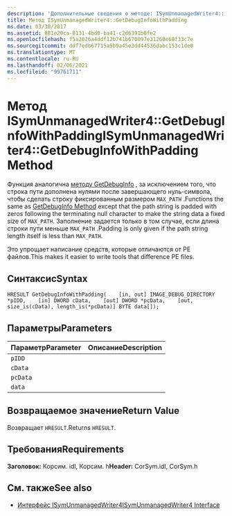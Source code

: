 ```yaml
---
description: 'Дополнительные сведения о методе: ISymUnmanagedWriter4:: GetDebugInfoWithPadding'
title: Метод ISymUnmanagedWriter4::GetDebugInfoWithPadding
ms.date: 03/30/2017
ms.assetid: 881e20ca-8131-4bd0-ba41-c2d6391b0fe2
ms.openlocfilehash: f5a2026a4ddf12b741b670097e31260e68f33c7e
ms.sourcegitcommit: ddf7edb67715a5b9a45e3dd44536dabc153c1de0
ms.translationtype: MT
ms.contentlocale: ru-RU
ms.lasthandoff: 02/06/2021
ms.locfileid: "99761711"
---
```

# <a name="isymunmanagedwriter4getdebuginfowithpadding-method"></a><span data-ttu-id="04bd9-103">Метод ISymUnmanagedWriter4::GetDebugInfoWithPadding</span><span class="sxs-lookup"><span data-stu-id="04bd9-103">ISymUnmanagedWriter4::GetDebugInfoWithPadding Method</span></span>

<span data-ttu-id="04bd9-104">Функция аналогична [методу GetDebugInfo](isymunmanagedwriter-getdebuginfo-method.md) , за исключением того, что строка пути дополнена нулями после завершающего нуль-символа, чтобы сделать строку фиксированным размером `MAX_PATH` .</span><span class="sxs-lookup"><span data-stu-id="04bd9-104">Functions the same as [GetDebugInfo Method](isymunmanagedwriter-getdebuginfo-method.md) except that the path string is padded with zeros following the terminating null character to make the string data a fixed size of `MAX_PATH`.</span></span> <span data-ttu-id="04bd9-105">Заполнение задается только в том случае, если длина строки пути меньше `MAX_PATH` .</span><span class="sxs-lookup"><span data-stu-id="04bd9-105">Padding is only given if the path string length itself is less than `MAX_PATH`.</span></span>  
  
 <span data-ttu-id="04bd9-106">Это упрощает написание средств, которые отличаются от PE файлов.</span><span class="sxs-lookup"><span data-stu-id="04bd9-106">This makes it easier to write tools that difference PE files.</span></span>  
  
## <a name="syntax"></a><span data-ttu-id="04bd9-107">Синтаксис</span><span class="sxs-lookup"><span data-stu-id="04bd9-107">Syntax</span></span>  
  
```idl  
HRESULT GetDebugInfoWithPadding(    [in, out] IMAGE_DEBUG_DIRECTORY *pIDD,    [in] DWORD cData,    [out] DWORD *pcData,    [out, size_is(cData), length_is(*pcData)] BYTE data[]);  
```  
  
## <a name="parameters"></a><span data-ttu-id="04bd9-108">Параметры</span><span class="sxs-lookup"><span data-stu-id="04bd9-108">Parameters</span></span>  
  
|<span data-ttu-id="04bd9-109">Параметр</span><span class="sxs-lookup"><span data-stu-id="04bd9-109">Parameter</span></span>|<span data-ttu-id="04bd9-110">Описание</span><span class="sxs-lookup"><span data-stu-id="04bd9-110">Description</span></span>|  
|---------------|-----------------|  
|`pIDD`||  
|`cData`||  
|`pcData`||  
|`data`||  
  
## <a name="return-value"></a><span data-ttu-id="04bd9-111">Возвращаемое значение</span><span class="sxs-lookup"><span data-stu-id="04bd9-111">Return Value</span></span>  

 <span data-ttu-id="04bd9-112">Возвращает `HRESULT`.</span><span class="sxs-lookup"><span data-stu-id="04bd9-112">Returns `HRESULT`.</span></span>  
  
## <a name="requirements"></a><span data-ttu-id="04bd9-113">Требования</span><span class="sxs-lookup"><span data-stu-id="04bd9-113">Requirements</span></span>  

 <span data-ttu-id="04bd9-114">**Заголовок:** Корсим. idl, Корсим. h</span><span class="sxs-lookup"><span data-stu-id="04bd9-114">**Header:** CorSym.idl, CorSym.h</span></span>  
  
## <a name="see-also"></a><span data-ttu-id="04bd9-115">См. также</span><span class="sxs-lookup"><span data-stu-id="04bd9-115">See also</span></span>

- [<span data-ttu-id="04bd9-116">Интерфейс ISymUnmanagedWriter4</span><span class="sxs-lookup"><span data-stu-id="04bd9-116">ISymUnmanagedWriter4 Interface</span></span>](isymunmanagedwriter4-interface.md)
